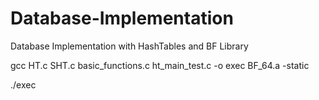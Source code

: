 # Database-Implementation
Database Implementation with HashTables and BF Library

gcc HT.c SHT.c basic_functions.c ht_main_test.c -o exec BF_64.a -static

./exec
